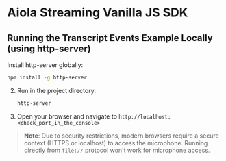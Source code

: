 # Aiola Streaming Vanilla JS SDK

## Running the Transcript Events Example Locally (using http-server)

Install http-server globally:
   ```bash
   npm install -g http-server
   ```
2. Run in the project directory:
   ```bash
   http-server
   ```
3. Open your browser and navigate to `http://localhost:<check_port_in_the_console>`

> **Note**: Due to security restrictions, modern browsers require a secure context (HTTPS or localhost) to access the microphone. Running directly from `file://` protocol won't work for microphone access.
